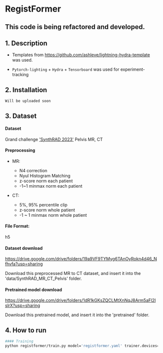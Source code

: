 # RegistFormer

## This code is being refactored and developed.

## 1. Description

- Templates from https://github.com/ashleve/lightning-hydra-template was used.

- `Pytorch-lighting` + `Hydra` + `Tensorboard` was used for experiment-tracking


## 2. Installation

```bash
Will be uploaded soon
```

## 3. Dataset
#### Dataset 
Grand challenge ['SynthRAD 2023'](https://synthrad2023.grand-challenge.org/) Pelvis MR, CT

#### Preprocessing
- MR: 
  - N4 correction 
  - Nyul Histogram Matching 
  - z-score norm each patient 
  - -1~1 minmax norm each patient

- CT: 
  - 5%, 95% percentile clip 
  - z-score norm whole patient 
  - -1 ~ 1 minmax norm whole patient

#### File Format: 
h5

#### Dataset download
https://drive.google.com/drive/folders/19a9VF9TYMyg6TAnOyRokn4d46_Nfhvfa?usp=sharing

Download this preprocessed MR to CT dataset, and insert it into the 'data/SynthRAD_MR_CT_Pelvis' folder.


#### Pretrained model download
https://drive.google.com/drive/folders/1dR1kGKsZQCLMtXnNqJ8Arm5aFl2IslrX?usp=sharing

Download this pretrained model, and insert it into the 'pretrained' folder.


## 4. How to run

```bash
#### Training
python registformer/train.py model='registformer.yaml' trainer.devices=[0] tags='SynthRAD_Registformer_try'
```